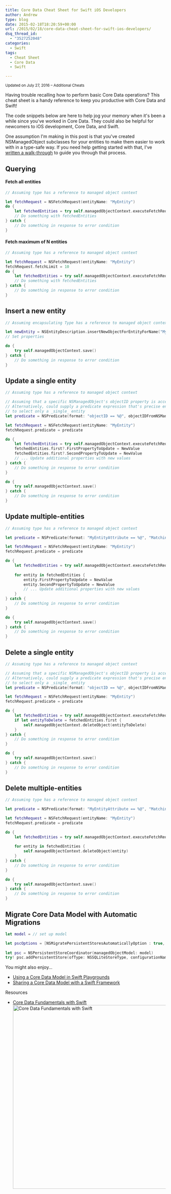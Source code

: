 ```yaml
---
title: Core Data Cheat Sheet for Swift iOS Developers
author: Andrew
type: blog
date: 2015-02-18T18:20:59+00:00
url: /2015/02/18/core-data-cheat-sheet-for-swift-ios-developers/
dsq_thread_id:
  - "3527252048"
categories:
  - Swift
tags:
  - Cheat Sheet
  - Core Data
  - Swift

---
```

<small>Updated on July 27, 2016 &#8211; Additional Cheats</small>

Having trouble recalling how to perform basic Core Data operations? This cheat sheet is a handy reference to keep you productive with Core Data and Swift!

The code snippets below are here to help jog your memory when it's been a while since you've worked in Core Data. They could also be helpful for newcomers to iOS development, Core Data, and Swift.

One assumption I'm making in this post is that you've created NSManagedObject subclasses for your entities to make them easier to work with in a type-safe way. If you need help getting started with that, I've [written a walk-through][1] to guide you through that process.


<a name="querying" class="jump-target"></a>

## Querying

<a name="fetch-all" class="jump-target"></a>

#### Fetch all entities

```swift
// Assuming type has a reference to managed object context

let fetchRequest = NSFetchRequest(entityName: "MyEntity")
do {
    let fetchedEntities = try self.managedObjectContext.executeFetchRequest(fetchRequest) as! [MyEntity]
    // Do something with fetchedEntities
} catch {
    // Do something in response to error condition
}
```

<a name="fetch-max-n" class="jump-target"></a>

#### Fetch maximum of N entities

```swift
// Assuming type has a reference to managed object context

let fetchRequest = NSFetchRequest(entityName: "MyEntity")
fetchRequest.fetchLimit = 10
do {
    let fetchedEntities = try self.managedObjectContext.executeFetchRequest(fetchRequest) as! [MyEntity]
    // Do something with fetchedEntities
} catch {
    // Do something in response to error condition
}   
```

<a name="insert" class="jump-target"></a>

## Insert a new entity

```swift
// Assuming encapsulating Type has a reference to managed object context

let newEntity = NSEntityDescription.insertNewObjectForEntityForName("MyEntity", inManagedObjectContext: self.managedObjectContext) as! MyEntity
// Set properties

do {
    try self.managedObjectContext.save()
} catch {
    // Do something in response to error condition
}
```

<a name="update-single-entity" class="jump-target"></a>

## Update a single entity

```swift
// Assuming type has a reference to managed object context

// Assuming that a specific NSManagedObject's objectID property is accessible
// Alternatively, could supply a predicate expression that's precise enough
// to select only a _single_ entity
let predicate = NSPredicate(format: "objectID == %@", objectIDFromNSManagedObject)

let fetchRequest = NSFetchRequest(entityName: "MyEntity")
fetchRequest.predicate = predicate

do {
    let fetchedEntities = try self.managedObjectContext.executeFetchRequest(fetchRequest) as! [MyEntity]
    fetchedEntities.first?.FirstPropertyToUpdate = NewValue
    fetchedEntities.first?.SecondPropertyToUpdate = NewValue
    // ... Update additional properties with new values
} catch {
    // Do something in response to error condition
}

do {
    try self.managedObjectContext.save()
} catch {
    // Do something in response to error condition
}
```

<a name="update-multiple-entities" class="jump-target"></a>

## Update multiple-entities

```swift
// Assuming type has a reference to managed object context

let predicate = NSPredicate(format: "MyEntityAttribute == %@", "Matching Value")

let fetchRequest = NSFetchRequest(entityName: "MyEntity")
fetchRequest.predicate = predicate

do {
    let fetchedEntities = try self.managedObjectContext.executeFetchRequest(fetchRequest) as! [MyEntity]
    
    for entity in fetchedEntities {
        entity.FirstPropertyToUpdate = NewValue
        entity.SecondPropertyToUpdate = NewValue
        // ... Update additional properties with new values
    }
} catch {
    // Do something in response to error condition
}

do {
    try self.managedObjectContext.save()
} catch {
    // Do something in response to error condition
}
```

<a name="delete-single-entity" class="jump-target"></a>

## Delete a single entity

```swift
// Assuming type has a reference to managed object context

// Assuming that a specific NSManagedObject's objectID property is accessible
// Alternatively, could supply a predicate expression that's precise enough
// to select only a _single_ entity
let predicate = NSPredicate(format: "objectID == %@", objectIDFromNSManagedObject)

let fetchRequest = NSFetchRequest(entityName: "MyEntity")
fetchRequest.predicate = predicate

do {
    let fetchedEntities = try self.managedObjectContext.executeFetchRequest(fetchRequest) as! [MyEntity]
    if let entityToDelete = fetchedEntities.first {
        self.managedObjectContext.deleteObject(entityToDelete)
    }
} catch {
    // Do something in response to error condition
}

do {
    try self.managedObjectContext.save()
} catch {
    // Do something in response to error condition
}
```

<a name="delete-multiple-entities" class="jump-target"></a>

## Delete multiple-entities

```swift
// Assuming type has a reference to managed object context

let predicate = NSPredicate(format: "MyEntityAttribute == %@", "Matching Value")

let fetchRequest = NSFetchRequest(entityName: "MyEntity")
fetchRequest.predicate = predicate

do {
    let fetchedEntities = try self.managedObjectContext.executeFetchRequest(fetchRequest) as! [MyEntity]
    
    for entity in fetchedEntities {
        self.managedObjectContext.deleteObject(entity)
    }
} catch {
    // Do something in response to error condition
}

do {
    try self.managedObjectContext.save()
} catch {
    // Do something in response to error condition
}
```

<a name="migrate-automatically" class="jump-target"></a>

## Migrate Core Data Model with Automatic Migrations

```swift
let model = // set up model

let pscOptions = [NSMigratePersistentStoresAutomaticallyOption : true, NSInferMappingModelAutomaticallyOption : true]
    
let psc = NSPersistentStoreCoordinator(managedObjectModel: model)
try! psc.addPersistentStore(ofType: NSSQLiteStoreType, configurationName: nil, at: storeURL, options: pscOptions)
```

<a name="related" class="jump-target"></a>

<div class="resources">
  <div class="resources-header">
    You might also enjoy&#8230;
  </div>
  
  <ul class="resources-content">
    <li>
      <i class="fa fa-angle-right"></i> <a href="https://www.andrewcbancroft.com/2016/07/10/using-a-core-data-model-in-swift-playgrounds/" title="Using a Core Data Model in Swift Playgrounds">Using a Core Data Model in Swift Playgrounds</a>
    </li>
    <li>
      <i class="fa fa-angle-right"></i> <a href="https://www.andrewcbancroft.com/2015/08/25/sharing-a-core-data-model-with-a-swift-framework/" title="Sharing a Core Data Model with a Swift Framework">Sharing a Core Data Model with a Swift Framework</a>
    </li>
  </ul>
</div>

<a name="course" class="jump-target"></a>

<div class="resources">
  <div class="resources-header">
    Resources
  </div>
  
  <ul class="resources-content">
    <li>
      <i class="fas fa-video"></i> <a href="http://bit.ly/ps-core-data-swift" target="_blank">Core Data Fundamentals with Swift</a><br /> <a href="http://bit.ly/ps-core-data-swift" target="_blank"><img src="https://www.andrewcbancroft.com/wp-content/uploads/2017/04/ps-core-data-fundamentals-swift-1024x576.png" alt="Core Data Fundamentals with Swift" width="1024" height="576" class="alignnone size-large wp-image-13163" srcset="https://www.andrewcbancroft.com/wp-content/uploads/2017/04/ps-core-data-fundamentals-swift-1024x576.png 1024w, https://www.andrewcbancroft.com/wp-content/uploads/2017/04/ps-core-data-fundamentals-swift-300x169.png 300w, https://www.andrewcbancroft.com/wp-content/uploads/2017/04/ps-core-data-fundamentals-swift-768x432.png 768w, https://www.andrewcbancroft.com/wp-content/uploads/2017/04/ps-core-data-fundamentals-swift.png 1539w" sizes="(max-width: 1024px) 100vw, 1024px" /></a>
    </li>
  </ul>
</div>

<a name="share" class="jump-target"></a>

 [1]: http://www.andrewcbancroft.com/2014/07/17/implement-nsmanagedobject-subclass-in-swift/